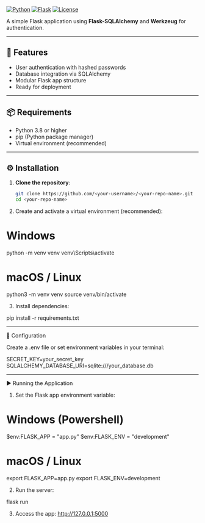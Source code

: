 
[![Python](https://img.shields.io/badge/Python-3.8%2B-blue)](https://www.python.org/)
[![Flask](https://img.shields.io/badge/Flask-2.x-green)](https://flask.palletsprojects.com/)
[![License](https://img.shields.io/badge/License-MIT-yellow.svg)](LICENSE)

A simple Flask application using **Flask-SQLAlchemy** and **Werkzeug** for authentication.

---

## 🚀 Features
- User authentication with hashed passwords
- Database integration via SQLAlchemy
- Modular Flask app structure
- Ready for deployment

---

## 📦 Requirements
- Python 3.8 or higher
- pip (Python package manager)
- Virtual environment (recommended)

---

## ⚙️ Installation

1. **Clone the repository**:
   ```bash
   git clone https://github.com/<your-username>/<your-repo-name>.git
   cd <your-repo-name>

2. Create and activate a virtual environment (recommended):

# Windows
python -m venv venv
venv\Scripts\activate

# macOS / Linux
python3 -m venv venv
source venv/bin/activate


3. Install dependencies:

pip install -r requirements.txt




---

🔑 Configuration

Create a .env file or set environment variables in your terminal:

SECRET_KEY=your_secret_key
SQLALCHEMY_DATABASE_URI=sqlite:///your_database.db


---

▶️ Running the Application

1. Set the Flask app environment variable:

# Windows (Powershell)
$env:FLASK_APP = "app.py"
$env:FLASK_ENV = "development"

# macOS / Linux
export FLASK_APP=app.py
export FLASK_ENV=development


2. Run the server:

flask run


3. Access the app:
http://127.0.0.1:5000
